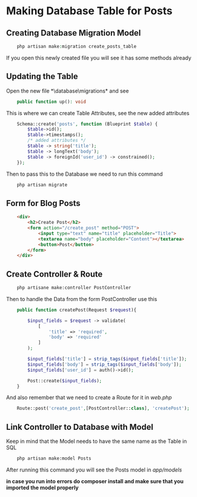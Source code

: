 # Making Database Table for Posts

## Creating Database Migration Model

```php
    php artisan make:migration create_posts_table
```

If you open this newly created file you will see it has some methods already

## Updating the Table

Open the new file *\database\migrations\* and see
```php
    public function up(): void
```
This is where we can create Table Attributes, see the new added attributes
```php
    Schema::create('posts', function (Blueprint $table) {
        $table->id();
        $table->timestamps();
        /* added attributes */
        $table -> string('title');
        $table -> longText('body');
        $table -> foreignId('user_id') -> constrained();
    });
```
Then to pass this to the Database we need to run this command
```bash
    php artisan migrate
```

## Form for Blog Posts

```html
    <div>
        <h2>Create Post</h2>
        <form action="/create_post" method="POST">
            <input type="text" name="title" placeholder="Title">
            <textarea name="body" placeholder="Content"></textarea>
            <button>Post</button>
        </form>
    </div>
```

## Create Controller & Route
```bash
    php artisane make:controller PostController
```
Then to handle the Data from the form PostController use this
```php
    public function createPost(Request $request){

        $input_fields = $request -> validate(
            [
                'title' => 'required',
                'body' => 'required'
            ]
        );

        $input_fields['title'] = strip_tags($input_fields['title']);
        $input_fields['body'] = strip_tags($input_fields['body']);
        $input_fields['user_id'] = auth()->id();

        Post::create($input_fields);
    }
```
And also remember that we need to create a Route for it in *web.php*
```php
    Route::post('create_post',[PostController::class], 'createPost');
```

## Link Controller to Database with Model
Keep in mind that the Model needs to have the same name as the Table in SQL
```bash
    php artisan make:model Posts
```
After running this command you will see the Posts model in *app/models*

**in case you run into errors do composer install and make sure that you imported the model properly**